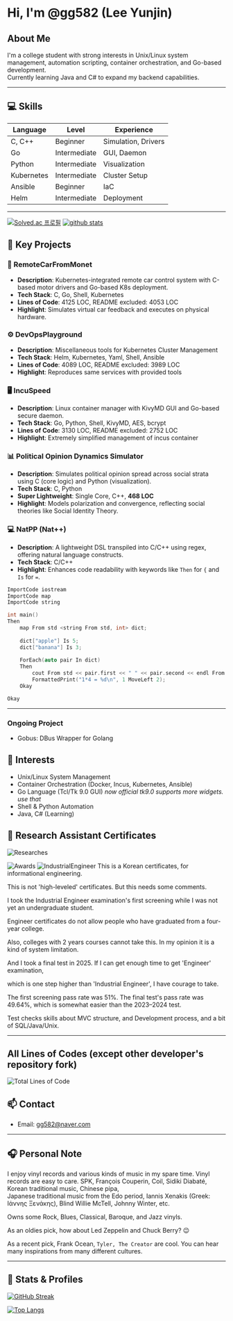 # Hi, I'm @gg582 (Lee Yunjin)

## About Me

I'm a college student with strong interests in Unix/Linux system management, automation scripting, container orchestration, and Go-based development.  
Currently learning Java and C# to expand my backend capabilities.

---

## 💻 Skills
| Language         | Level       | Experience       |
|------------------|-------------|------------------|
| C, C++           | Beginner    | Simulation, Drivers |
| Go               | Intermediate| GUI, Daemon         |
| Python           | Intermediate| Visualization       |
| Kubernetes       | Intermediate| Cluster Setup       |
| Ansible          | Beginner    | IaC                 |
| Helm             | Intermediate|   Deployment        |
----------------------------------------------------

[![Solved.ac 프로필](http://mazassumnida.wtf/api/generate_badge?boj=yoonjin67)](https://solved.ac/yoonjin67)
[![github stats](https://github-readme-stats.vercel.app/api?username=gg582)](https://github.com/anuraghazra/github-readme-stats)


## 🧩 Key Projects

### 🚗 RemoteCarFromMonet
- **Description**: Kubernetes-integrated remote car control system with C-based motor drivers and Go-based K8s deployment.
- **Tech Stack**: C, Go, Shell, Kubernetes
- **Lines of Code**: 4125 LOC, README excluded: 4053 LOC
- **Highlight**: Simulates virtual car feedback and executes on physical hardware.

### ⚙️ DevOpsPlayground
- **Description**: Miscellaneous tools for Kubernetes Cluster Management
- **Tech Stack**: Helm, Kubernetes, Yaml, Shell, Ansible
- **Lines of Code**: 4089 LOC, README excluded: 3989 LOC
- **Highlight**: Reproduces same services with provided tools

### 🖥️ IncuSpeed
- **Description**: Linux container manager with KivyMD GUI and Go-based secure daemon.
- **Tech Stack**: Go, Python, Shell, KivyMD, AES, bcrypt
- **Lines of Code**: 3130 LOC, README excluded: 2752 LOC
- **Highlight**: Extremely simplified management of incus container

### 📊 Political Opinion Dynamics Simulator
- **Description**: Simulates political opinion spread across social strata using C (core logic) and Python (visualization).
- **Tech Stack**: C, Python
- **Super Lightweight**: Single Core, C++, **468 LOC**
- **Highlight**: Models polarization and convergence, reflecting social theories like Social Identity Theory.

### 💻 NatPP (Nat++)
- **Description**: A lightweight DSL transpiled into C/C++ using regex, offering natural language constructs.
- **Tech Stack**: C/C++
- **Highlight**: Enhances code readability with keywords like `Then` for `{` and `Is` for `=`.

```cpp
ImportCode iostream
ImportCode map
ImportCode string

int main()
Then
    map From std <string From std, int> dict;
    
    dict["apple"] Is 5;
    dict["banana"] Is 3;
    
    ForEach(auto pair In dict)
    Then
        cout From std << pair.first << " " << pair.second << endl From std;
        FormattedPrint("1*4 = %d\n", 1 MoveLeft 2);
    Okay

Okay
```

---

### Ongoing Project
- Gobus: DBus Wrapper for Golang
## 🧠 Interests

- Unix/Linux System Management
- Container Orchestration (Docker, Incus, Kubernetes, Ansible)
- Go Language (Tcl/Tk 9.0 GUI) *now official tk9.0 supports more widgets. use that*
- Shell & Python Automation
- Java, C# (Learning)
## 🧠 Research Assistant Certificates
![Researches](./certs.png)

![Awards](./award.png)
![IndustrialEngineer](./industrial_engineer.png)
This is a Korean certificates, for informational engineering. 

This is not 'high-leveled' certificates. But this needs some comments. 

I took the Industrial Engineer examination's first screening while I was not yet an undergraduate student.

Engineer certificates do not allow people who have graduated from a four-year college.

Also, colleges with 2 years courses cannot take this. In my opinion it is a kind of system limitation.

And I took a final test in 2025. If I can get enough time to get 'Engineer' examination,

which is one step higher than 'Industrial Engineer', I have courage to take.

The first screening pass rate was 51%. The final test's pass rate was 49.64%, which is somewhat easier than the 2023–2024 test.

Test checks skills about MVC structure, and Development process, and a bit of SQL/Java/Unix.

---

## All Lines of Codes (except other developer's repository fork)

![Total Lines of Code](https://github.com/gg582/allcloc/blob/main/public/banner.svg)

## 📫 Contact

- Email: [gg582@naver.com](mailto:gg582@naver.com)
---


## 🎧 Personal Note

I enjoy vinyl records and various kinds of music in my spare time. Vinyl records are easy to care.
SPK, François Couperin, Coil, Sidiki Diabaté, Korean traditional music, Chinese pipa,  
Japanese traditional music from the Edo period, Iannis Xenakis (Greek: Ιάννης Ξενάκης), Blind Willie McTell, Johnny Winter, etc.

Owns some Rock, Blues, Classical, Baroque, and Jazz vinyls.

As an oldies pick, how about Led Zeppelin and Chuck Berry? 😉

As a recent pick, Frank Ocean, `Tyler, The Creator` are cool. You can hear many inspirations from many different cultures.


---

## 🔗 Stats & Profiles

[![GitHub Streak](http://github-readme-streak-stats.herokuapp.com?user=gg582&theme=dark)](https://git.io/streak-stats)  

[![Top Langs](https://github-readme-stats-rouge-rho-81.vercel.app/api/top-langs/?username=gg582&layout=compact&theme=dark&exclude_repo=BaekjoonProblemSolvingCollections,linux-grate-10percent-overclock-test,RIOTOSMiniCarImplementation,DOOM,CSharp-Arkanoid-based-Project,tk9.0,simple-html-examples)](https://github.com/anuraghazra/github-readme-stats)
